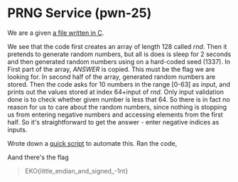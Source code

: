 [](ctf=ekoparty-2015)
[](type=pwn)
[](tags=buffer-underflow)
[](tools=)
[](techniques=)

# PRNG Service (pwn-25)

We are a given [a file written in C](../pwn25.c).

We see that the code first creates an array of length 128 called _rnd_. Then it pretends to generate random numbers, but all is does is sleep for 2 seconds and then generated random numbers using on a hard-coded seed (1337). In First part of the array, _ANSWER_ is copied. This must be the flag we are looking for. In second half of the array, generated random numbers are stored. Then the code asks for 10 numbers in the range [0-63] as input, and prints out the values stored at index 64+input of _rnd_. Only input validation done is to check whether given number is less that 64. So there is in fact no reason for us to care about the random numbers, since nothing is stopping us from entering negative numbers and accessing elements from the first half. So it's straightforward to get the answer - enter negative indices as inputs.

Wrote down a [quick script](pwn.py) to automate this. Ran the code,

Aand there's the flag
> EKO{little_endian_and_signed_-1nt}
